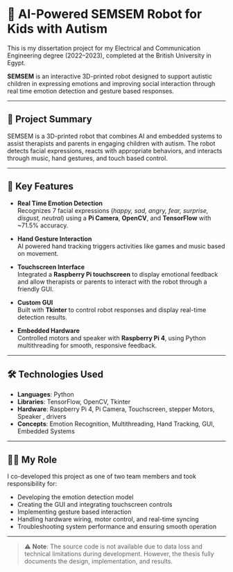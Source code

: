 # 🤖 AI-Powered SEMSEM Robot for Kids with Autism

This is my dissertation project for my Electrical and Communication Engineering degree (2022–2023), completed at the British University in Egypt.

**SEMSEM** is an interactive 3D-printed robot designed to support autistic children in expressing emotions and improving social interaction through real time emotion detection and gesture based responses.


---

## 🎯 Project Summary

SEMSEM is a 3D-printed robot that combines AI and embedded systems to assist therapists and parents in engaging children with autism. The robot detects facial expressions,
reacts with appropriate behaviors, and interacts through music, hand gestures, and touch based control.

---

## 🧠 Key Features

- **Real Time Emotion Detection**  
  Recognizes 7 facial expressions (*happy, sad, angry, fear, surprise, disgust, neutral*) using a **Pi Camera**, **OpenCV**, and **TensorFlow** with ~71.5% accuracy.

- **Hand Gesture Interaction**  
  AI powered hand tracking triggers activities like games and music based on movement.

- **Touchscreen Interface**  
  Integrated a **Raspberry Pi touchscreen** to display emotional feedback and allow therapists or parents to interact with the robot through a friendly GUI.

- **Custom GUI**  
  Built with **Tkinter** to control robot responses and display real-time detection results.

- **Embedded Hardware**  
  Controlled motors and speaker with **Raspberry Pi 4**, using Python multithreading for smooth, responsive feedback.

---

## 🛠️ Technologies Used

- **Languages**: Python  
- **Libraries**: TensorFlow, OpenCV, Tkinter  
- **Hardware**: Raspberry Pi 4, Pi Camera, Touchscreen, stepper Motors, Speaker , drivers
- **Concepts**: Emotion Recognition, Multithreading, Hand Tracking, GUI, Embedded Systems

---

## 👩‍💻 My Role

I co-developed this project as one of two team members and took responsibility for:
- Developing the emotion detection model
- Creating the GUI and integrating touchscreen controls
- Implementing gesture based interaction
- Handling hardware wiring, motor control, and real-time syncing
- Troubleshooting system performance and ensuring smooth operation

---


> ⚠️ **Note**: The source code is not available due to data loss and technical limitations during development. However, the thesis fully documents the design, implementation, and results.


